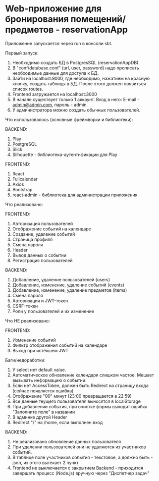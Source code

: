 # Web-приложение для бронирования помещений/предметов - reservationApp

Приложение запускается через run в консоли sbt.

Первый запуск:
1) Необходимо создать БД в PostgresSQL (reservationAppDB).
2) В "conf/database.conf" (url, user, password) надо прописать необходимые данные для доступа к БД.
3) Зайти на localhost:9000, где необходимо, нажатием на красную кнопку, создать таблицы в БД. После этого должен появиться список routes.
4) Frontend загружается на localhost:3000
5) В начале существует только 1 аккаунт. Вход в него: E-mail - admin@admin.com, пароль - admin.
6) У администратора можно создать обычных пользователей.


Что использовалось (основные фреймворки и библиотеки):

BACKEND:
1) Play
2) PostgreSQL
3) Slick
4) Silhouette - библиотека-аутентификации для Play

FRONTEND:
1) React
2) Fullcalendar
3) Axios
4) Bootstrap
5) react-admin - библиотека для администрации приложения



Что реализовано:

FRONTEND:
1) Авторизация пользователей
2) Отображение событий на календаре
3) Создание, удаление событий
4) Страница профиля
5) Смена пароля
6) Header
7) Вывод данных о событии
8) Регистрация пользователей


BACKEND:
1) Добавление, удаление пользователей (users)
2) Добавление, изменение, удаление событий (events)
3) Добавление, изменение, удаление предметов (items)
4) Смена пароля
5) Авторизация и JWT-токен
6) CSRF-токен
7) Роли у пользователей и их изменение



Что НЕ реализовано:

FRONTEND:
1) Изменение событий 
2) Фильтр отображения событий на календаре
3) Выход при истёкшем JWT

Баги/недоработки:
1) У select нет default value.
2) Автоматическое обновление календаря слишком частое. Мешает вызывать информацию о событии.
3) Если нет AccessToken, должен быть Redirect на страницу входа (сейчас появляется ошибка) 
4) Отображение "00" минут (23:00 превращается в 22:59)
5) Все данные теущего пользователя выносятся в localStorage
6) При добавлении события, при очистке формы выходит ошибка "Заполните поле" в названии
7) В админке другой Header
8) Redirect "/" на /home, если выполнен вход

BACKEND:
1) Не реализовано обновление данных пользователя
2) При удалении пользователей они не удаляются из участников событий.
3) В таблице поле участников события - текстовое, а должно быть - json, из этого вытекает 2 пункт
4) Frontend не выключается с закрытием Backend - приходится завершать процесс (Node.js) вручную через "Диспетчер задач"

